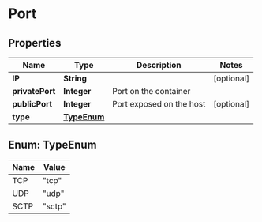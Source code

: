 
# Port

## Properties
Name | Type | Description | Notes
------------ | ------------- | ------------- | -------------
**IP** | **String** |  |  [optional]
**privatePort** | **Integer** | Port on the container | 
**publicPort** | **Integer** | Port exposed on the host |  [optional]
**type** | [**TypeEnum**](#TypeEnum) |  | 


<a name="TypeEnum"></a>
## Enum: TypeEnum
Name | Value
---- | -----
TCP | &quot;tcp&quot;
UDP | &quot;udp&quot;
SCTP | &quot;sctp&quot;



